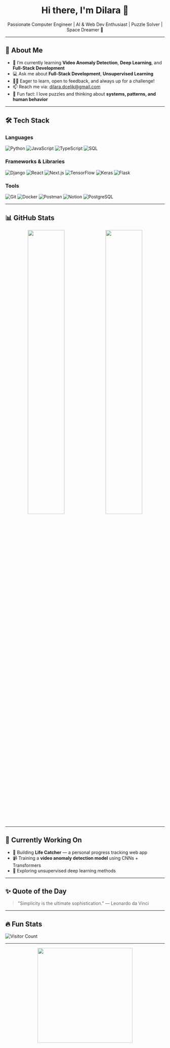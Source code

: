 <h1 align="center">Hi there, I'm Dilara 👋</h1>

<p align="center">
Passionate Computer Engineer | AI & Web Dev Enthusiast | Puzzle Solver | Space Dreamer 🚀
</p>

---

## 🚀 About Me

- 🌱 I’m currently learning **Video Anomaly Detection**, **Deep Learning**, and **Full-Stack Development**
- 💻 Ask me about **Full-Stack Development**, **Unsupervised Learning**
- 🙋‍♀️ Eager to learn, open to feedback, and always up for a challenge!
- 📫 Reach me via: [dilara.dcelik@gmail.com](mailto:dilara.dcelik@gmail.com)
- 🧠 Fun fact: I love puzzles and thinking about **systems, patterns, and human behavior**

---

## 🛠️ Tech Stack

### Languages  
![Python](https://img.shields.io/badge/-Python-333333?style=flat&logo=python) 
![JavaScript](https://img.shields.io/badge/-JavaScript-333333?style=flat&logo=javascript)
![TypeScript](https://img.shields.io/badge/-TypeScript-333333?style=flat&logo=typescript)
![SQL](https://img.shields.io/badge/-SQL-333333?style=flat&logo=mysql)

### Frameworks & Libraries  
![Django](https://img.shields.io/badge/-Django-092E20?style=flat&logo=django) 
![React](https://img.shields.io/badge/-React-20232A?style=flat&logo=react)
![Next.js](https://img.shields.io/badge/-Next.js-000000?style=flat&logo=next.js)
![TensorFlow](https://img.shields.io/badge/-TensorFlow-FF6F00?style=flat&logo=tensorflow)
![Keras](https://img.shields.io/badge/-Keras-D00000?style=flat&logo=keras)
![Flask](https://img.shields.io/badge/-Flask-000000?style=flat&logo=flask)

### Tools  
![Git](https://img.shields.io/badge/-Git-F05032?style=flat&logo=git)
![Docker](https://img.shields.io/badge/-Docker-2496ED?style=flat&logo=docker)
![Postman](https://img.shields.io/badge/-Postman-FF6C37?style=flat&logo=postman)
![Notion](https://img.shields.io/badge/-Notion-000000?style=flat&logo=notion)
![PostgreSQL](https://img.shields.io/badge/-PostgreSQL-336791?style=flat&logo=postgresql)

---

## 📊 GitHub Stats

<p align="center">
  <img src="https://github-readme-stats.vercel.app/api?username=dilaraacelik&show_icons=true&theme=radical" width="48%" />
  <img src="https://github-readme-streak-stats.herokuapp.com/?user=dilaraacelik&theme=radical" width="48%" />
</p>

---

## 🌱 Currently Working On

- 🎯 Building **Life Catcher** — a personal progress tracking web app  
- 📹 Training a **video anomaly detection model** using CNNs + Transformers  
- 🧠 Exploring unsupervised deep learning methods  

---

## ✨ Quote of the Day

> "Simplicity is the ultimate sophistication." — Leonardo da Vinci

---

## 🔥 Fun Stats

![Visitor Count](https://komarev.com/ghpvc/?username=dilaraacelik&label=Profile%20Views&color=ff69b4&style=flat)

---

<p align="center">
  <img src="https://media.giphy.com/media/ZVik7pBtu9dNS/giphy.gif" width="300" />
</p>


<!--
**dilaraacelik/dilaraacelik** is a ✨ _special_ ✨ repository because its `README.md` (this file) appears on your GitHub profile.

Here are some ideas to get you started:

- 🔭 I’m currently working on ...
- 🌱 I’m currently learning ...
- 👯 I’m looking to collaborate on ...
- 🤔 I’m looking for help with ...
- 💬 Ask me about ...
- 📫 How to reach me: ...
- 😄 Pronouns: ...
- ⚡ Fun fact: ...
-->
